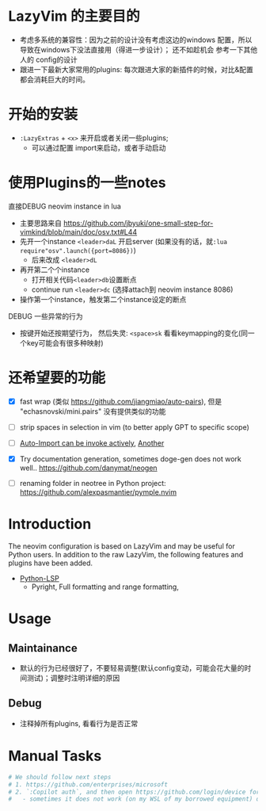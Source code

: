 # LazyVim 的主要目的
- 考虑多系统的兼容性：因为之前的设计没有考虑这边的windows 配置，所以导致在windows下没法直接用（得进一步设计）；  还不如趁机会 参考一下其他人的 config的设计
- 跟进一下最新大家常用的plugins:   每次跟进大家的新插件的时候，对比&配置都会消耗巨大的时间。

# 开始的安装

- `:LazyExtras` + `<x>`  来开启或者关闭一些plugins;
  - 可以通过配置 import来启动，或者手动启动

# 使用Plugins的一些notes

直接DEBUG neovim instance in lua
- 主要思路来自 https://github.com/jbyuki/one-small-step-for-vimkind/blob/main/doc/osv.txt#L44
- 先开一个instance `<leader>daL` 开启server (如果没有的话，就`:lua require"osv".launch({port=8086})`)
  - 后来改成 `<leader>dL`
- 再开第二个个instance
  - 打开相关代码`<leader>db`设置断点 
  - continue run `<leader>dc` (选择attach到 neovim instance 8086)
- 操作第一个instance，触发第二个instance设定的断点

DEBUG 一些异常的行为
- 按键开始还按期望行为， 然后失灵: `<space>sk` 看看keymapping的变化(同一个key可能会有很多种映射)

# 还希望要的功能
- [X] fast wrap (类似 https://github.com/jiangmiao/auto-pairs), 但是 "echasnovski/mini.pairs" 没有提供类似的功能
- [ ] strip spaces in selection in vim (to better apply GPT to specific scope)
- [ ] [Auto-Import can be invoke actively](https://github.com/neovim/nvim-lspconfig/issues/1122), [Another](https://neovim.discourse.group/t/how-can-i-trigger-the-auto-import/636)
- [X] Try documentation generation, sometimes doge-gen does not work well.. https://github.com/danymat/neogen
- [ ] renaming folder in neotree in Python project: https://github.com/alexpasmantier/pymple.nvim



# Introduction
The neovim configuration is based on LazyVim and may be useful for Python users. In addition to the raw LazyVim, the following features and plugins have been added.


- [Python-LSP](lua/plugins/nvim-lspconfig.lua)
  - Pyright, Full formatting and range formatting,

# Usage
## Maintainance
- 默认的行为已经很好了，不要轻易调整(默认config变动，可能会花大量的时间测试)；调整时注明详细的原因

## Debug
- 注释掉所有plugins, 看看行为是否正常

# Manual Tasks

```bash
# We should follow next steps
# 1. https://github.com/enterprises/microsoft
# 2. `:Copilot auth`, and then open https://github.com/login/device for authentication
#   - sometimes it does not work (on my WSL of my borrowed equipment) due to unknown issues.
```
